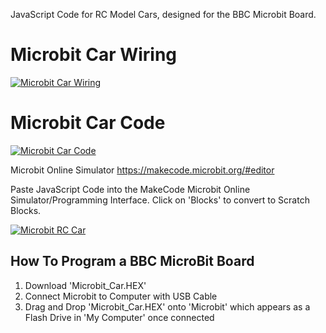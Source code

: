 JavaScript Code for RC Model Cars, designed for the BBC Microbit Board.

# Microbit Car Wiring
[![Microbit Car Wiring](https://pxt.azureedge.net/blob/8bfd195d968a0759bd5f4507d349be6575ae8e7c/static/mb/projects/rc-car/wiring.jpg)](https://pxt.azureedge.net/blob/8bfd195d968a0759bd5f4507d349be6575ae8e7c/static/mb/projects/rc-car/wiring.jpg)

# Microbit Car Code
[![Microbit Car Code](https://makecode.microbit.org/_Mf1PycDFhWqU)](https://makecode.microbit.org/_Mf1PycDFhWqU)

Microbit Online Simulator
https://makecode.microbit.org/#editor

Paste JavaScript Code into the MakeCode Microbit Online Simulator/Programming Interface.
Click on 'Blocks' to convert to Scratch Blocks.


[![Microbit RC Car](https://img.youtube.com/vi/pD6tM1nXCPA/0.jpg)](https://www.youtube.com/watch?v=pD6tM1nXCPA&)


## How To Program a BBC MicroBit Board
1. Download 'Microbit_Car.HEX'
2. Connect Microbit to Computer with  USB Cable
3. Drag and Drop 'Microbit_Car.HEX' onto 'Microbit' which appears as a Flash Drive in 'My Computer' once connected
